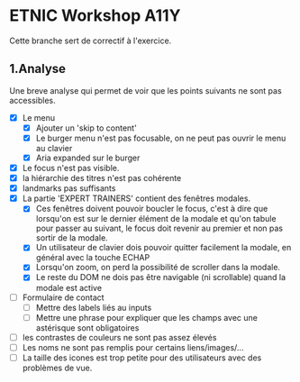 # ETNIC Workshop A11Y

Cette branche sert de correctif à l'exercice.

## 1.Analyse

Une breve analyse qui permet de voir que les points suivants ne sont pas accessibles.

-   [x] Le menu
    -   [x] Ajouter un 'skip to content'
    -   [x] Le burger menu n'est pas focusable, on ne peut pas ouvrir le menu au clavier
    -   [x] Aria expanded sur le burger
-   [x] Le focus n'est pas visible.
-   [x] la hiérarchie des titres n'est pas cohérente
-   [x] landmarks pas suffisants
-   [x] La partie 'EXPERT TRAINERS' contient des fenêtres modales.
    -   [x] Ces fenêtres doivent pouvoir boucler le focus, c'est à dire que lorsqu'on est sur le dernier élément de la modale et qu'on tabule pour passer au suivant, le focus doit revenir au premier et non pas sortir de la modale.
    -   [x] Un utilisateur de clavier dois pouvoir quitter facilement la modale, en général avec la touche ECHAP
    -   [x] Lorsqu'on zoom, on perd la possibilité de scroller dans la modale.
    -   [x] Le reste du DOM ne dois pas être navigable (ni scrollable) quand la modale est active
-   [ ] Formulaire de contact
    -   [ ] Mettre des labels liés au inputs
    -   [ ] Mettre une phrase pour expliquer que les champs avec une astérisque sont obligatoires
-   [ ] les contrastes de couleurs ne sont pas assez élevés
-   [ ] Les noms ne sont pas remplis pour certains liens/images/...
-   [ ] La taille des icones est trop petite pour des utilisateurs avec des problèmes de vue.
